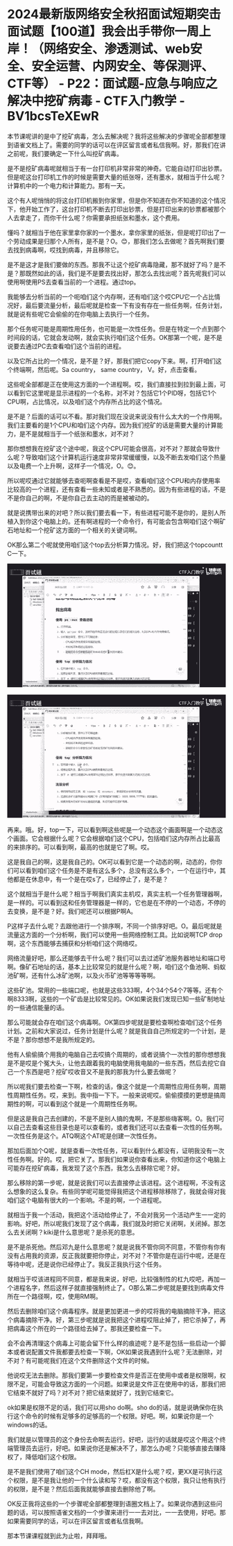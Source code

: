 # 2024最新版网络安全秋招面试短期突击面试题【100道】我会出手带你一周上岸！（网络安全、渗透测试、web安全、安全运营、内网安全、等保测评、CTF等） - P22：面试题-应急与响应之解决中挖矿病毒 - CTF入门教学 - BV1bcsTeXEwR

本节课呢讲的是中了挖矿病毒，怎么去解决呢？我将这些解决的步骤呢全部都整理到语雀文档上了。需要的同学的话可以在评区留言或者私信我啊。好，那我们在讲之前呢，我们要确定一下什么叫挖矿病毒。

是不是挖矿病毒呢就相当于有一台打印机非常非常的神奇。它能自动打印出钞票。但是呢这台打印机工作的时候是需要大量的纸张呀，还有墨水，就相当于什么呢？计算机中的一个电力和计算能力。那有一天。

这个有人呢悄悄的将这台打印机搬到你家里，但是你不知道在你不知道的这个情况下，他开始工作了，这台打印机不断去打印出钞票，但是打印出来的钞票都被那个人去拿走了，而你干什么呢？你需要承担纸张和墨水，这个费用。

懂吗？就相当于他在家里拿你家的一个墨水，拿你家里的纸张，但是呢打印出了一个劳动成果是归那个人所有，是不是？O。😊，那我们怎么去做呢？首先啊我们要去找到病毒啊，哎找到病毒，并且移除它。

是不是这才是我们要做的东西。那我不让这个挖矿病毒隐藏，那不就好了吗？是不是？那既然如此的话，我们是不是要去找出好，那怎么去找出呢？首先呢我们可以使用啊使用PS去查看当前的一个进程。通过top。

我能够去分析当前的一个呃咱们这个内存啊，还有咱们这个哎CPU它一个占比情况好，最后要流量分析，最后呢就是检查一下有没有存在一些任务啊，任务计划，就是说有些呢它会偷偷的在你电脑上去执行一个任务。

那个任务呢可能是周期性用任务，也可能是一次性任务。但是在特定一个点到那个时间段的话，它就会发动啊，就会实执行咱们这个任务。OK那第一个呢，是不是说要去通过PC去查看咱们这个当前的进程。

以及它所占比的一个情况，是不是？好，那我们把它copy下来。啊，打开咱们这个终端啊，然后呢。Sa country， same country， V。好，点击查看。

这些呢全部都是正在使用这方面的一个进程啊。哎，我们直接拉到拉到最上面，可以看到它这里呢是显示进程的一个名称，对不对？包括它1个PID呀，包括它1个CPU啊，占比情况，以及咱们这个内存所占比的这个情况。

是不是？后面的话可以不看。那对我们现在没说来说没有什么太大的一个作用啊。我们主要看的是1个CPU和咱们这个内存。因为我们挖矿的话是需要大量的计算能力，是不是就相当于一个纸张和墨水，对不对？

那你想想我在挖矿这个途中呢，我这个CPU可能会很高，对不对？那就会导致什么呢？导致咱们这个计算机运行速度非常非常缓缓慢，以及不断去发咱们这个热量以及电费一个上升啊，这样子一个情况，O。😊。

所以呢哎通过它就能够去查呃啊查看是不是哎，查看咱们这个CPU和内存使用率比较高的一个进程，还有查看一些未知或者是不熟悉的。因为有些进程的话，不是不是你自己的啊，不是你自己去主动的而是被被动的。

就是说携带出来的对吧？所以我们要去看一下，有些进程可能不是你的，是别人所植入到你这个电脑上的。还有啊进程的一个命令行，有可能会包含啊咱们这个啊矿石地址和一个挖矿这方面的一个相关的关键词啊。

OK那么第二个呢就使用咱们这个top去分析算力情况。好，我们把这个topcountt C一下。

![](img/03771d501ffb97c4164eab7ecb7ce40e_1.png)

![](img/03771d501ffb97c4164eab7ecb7ce40e_2.png)

再来。哦。好，top一下，可以看到啊这些呢是一个动态这个画面啊是一个动态这个画面。它会根据什么呢？它会根据咱们这个CPU，包括咱们这内存所占比最高的来排序的。可以看到啊，最高的也就是它了啊。哎。

这是我自己的啊，这是我自己的。OK可以看到它是一个动态的啊，动态的，你你们可以看到咱们这个任务是不是有这么多个，总没有这么多个，一个在运行中，其他都是在休息中，有一个是在哎s了，已经停止了，是不是？

这个就相当于是什么呢？相当于啊我们真实主机哎，真实主机一个任务管理器啊，是一样的。可以看到这和任务管理器是一样的，它也是在不停的一个动态，不停的去变换，是不是？好。我们呢还可以根据P啊A。

P这样子去什么呢？去跟他进行一个排序啊，不同一个排序好吧。O。最后呢就是流量这方面的一个分析啊，我们可以使用一些网络控制工具。比如说啊TCP drop啊，这个东西能够去捕获和分析咱们这个网络哎。

网络流量好吧，那么还能够去干什么呢？我们可以去过滤矿池服务器地址和端口号啊。像矿石地址的话，基本上比较常见的就是什么呢？啊，咱们这个鱼池啊、蚂蚁池矿啊，还有什么冰矿池啊，以及火币矿池等等等等啊。

这些矿池。常用的一些端口呢，也就是这些333啊，4个34个54个7等等。还有个啊8333啊，这些的一个矿齿是比较常见的。OK如果说我们发现已知一些矿制地址的一些通信能量的话。

那么可能就会存在咱们这个病毒啊。OK第四步呢就是要检查啊检查咱们这个任务计划。之前和大家说过，任务计划是什么呢？就是我自自己所规定的一个计划，是不是？那你想想不是我所规定的。

他有人偷偷搞个用我的电脑自己去哎搞个周期的，或者说搞个一次性的那你想想我是不是哎是个冤大头，让他去跟着我的电脑使用我电脑的一些东西，然后去挖它自己一个东西是吧？挖矿哎收音又不是我的那我为什么要去做呢？

所以呢我们要去检查一下啊，检查的话，像这个就是一个周期性应用任务啊，周期性周期性任务。哎，来到。我中指一下下。一般来说呢哎。偷偷摸摸的更想是搞周期性的啊，可以看到这个就是一个周期性任务啊。

但是这是我自己去创建的，不是不是别人搞的鬼啊，不是那些嗨客啊。O。我们可以自己去查看这些目录也是可以查看的，或者我们还可以去查看一次性的任务啊。一次性任务是这个。ATQ啊这个AT呢是创建一次性任务。

那加后面加个Q呢，就是查看一次性任务，可以看到什么都没有，证明我没有一次性任务啊。好的。哎，把它关了。那我们如果说你查看出来，你知道你这个电脑上可能存在挖矿病毒，我发现了这个东西，我怎么去移除它呢？好。

那么移除的第一步呢，就是说我们可以去直接停止该进程。这个进程啊，不没有这么想象的这么复杂。有些同学呢可能觉得我把这个进程移除移除了，我就会得对我咱们这个电脑有很大的一个影响。不是的啊，一个进程呢。

就相当于我一个活动，我把这个活动给停止了，不会对我另一个活动产生一一定的影响。好吧，所以呢我们发现了这个病毒，我们就及时把它关闭啊，关闭掉。那怎么去关闭啊？kiki是什么意思呢？是杀死的意思。

是不是杀死他。然后邓九是什么意思呢？就是说我不管你同不同意，不管你有你有没有占用我的资源，反正我就要把你停止，对不对？不管你是在运行中呢，还是在等待中呢，还是说你已经停止了。我反正我执行这个任务。

就相当于哎该进程同不同意，都是我来说，好吧，比较强制性的杠九哎吧，再加一个进程名字，然后这样子就直接强制终止了。O那么第二步呢就是要找到病毒文件所在一个路径啊，哎，使用RM啊。

然后去删除咱们这个病毒程序。就是更加更进一步的哎将我的电脑摘除干净，把这个病毒摘除干净。好，第三步呢就是说我把这个进程哎阻止掉了，把它杀掉了，再把病毒这个所在的一个路径给去掉了。那我还要检查一下。

会不会再清理这个病毒上可能会留下什么样的痕迹呢？是不是包括一些启动一个脚本或者说配置文件我都要去检查一下啊，OK如果说我遇到什么呢？无法删除，对不对？有可能呢我们在这个文件删除这个文件的时候。

他说哎无法去删除。那我们要第一步要检查文件是否正在使用中或者是权限啊，权限不足，可能会导致这方面的一个问题。如果说是文件正在使用中的话，那我们把它结束不就好了吗？对不对？把它结束就好了，找到它结束它。

ok如果是权限不足的话，我们可以用sho do啊。sho do的话，就是说确保你在执行这个命令的时候有足够多的足够高的一个权限。好吧。啊，如果说你是一个windows的话。

我们就是以管理员的这个身份去命啊去运行。好吧，运行的话就是哎这个用这个终端管理员去运行，好吧。如果说你还是解决不了，那怎么办呢？只能够直接去赚降权了，降低咱们这个权限。

是不是我们使用了咱们这个CH mode，然后杠X是什么呢？哎，更XX是可执行这个权限，是不是我让他的一个什么读和写？哎，都没有这个权限，我只让他有执行的权限，是不是？然后后面我就能够直接去删除他了啊。

OK反正我将这些的一个步骤呢全部都整理到语圈文档上了。如果说你遇到这些问题的话，可以按照语雀文档的一个步骤来进行一一去对比，一一去使用，好吧。那如果需要同学的话，可以在评区留言或者私信我啊。

那本节课课程就到此为止啦，拜拜哦。